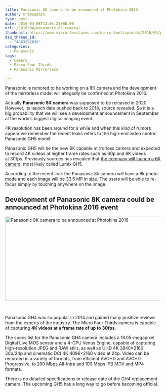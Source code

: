 ```yaml
---
title: Panasonic 8K camera to be announced at Photokina 2016
author: mrtmsadmin
type: post
date: 2016-04-08T13:05:23+00:00
url: /2016/04/panasonic-8k-camera/
thumbnail: https://www.mirrorlesstimes.com/wp-content/uploads/2016/04/panasonic-gh5-rumors.jpg
dsq_thread_id:
  - "4863292630"
categories:
  - Panasonic
tags:
  - Camera
  - Micro Four Thirds
  - Panasonic Mirrorless

---
```

Panasonic is rumored to be working on a 8K camera and the development of the mirrorless model will allegedly be confirmed at Photokina 2016.

Actually **Panasonic 8K camera** was supposed to be released in 2020. However, its launch date pushed back to 2018, source revealed. So it is a big probability that we will see a development announcement in September at the world’s biggest digital imaging event.

4K resolution has been around for a while and when this kind of rumors appear we remember the recent leaks refers to the high-end video centric Panasonic GH5 model.<!--more-->

Panasonic GH5 will be the new 6K capable mirrorless camera and expected to record 4K videos at higher frame rates such as 60p and 6K videos at 30fps. Previously sources has revealed that [the company will launch a 6K camera][1], most likely called Lumix GH5.

According to the recent leak the Panasonic 8k camera will have a 8k photo mode and each image will be 33.5 MP in size. The users will be able to re-focus simply by touching anywhere on the image.

## Development of Panasonic 8K camera could be announced at Photokina 2016 event

<img class="alignnone wp-image-69 size-full" title="Panasonic 8K camera to be announced at Photokina 2016" src="https://i2.wp.com/www.mirrorlesstimes.com/wp-content/uploads/2016/04/panasonic-gh5-rumors.jpg?resize=600%2C272&#038;ssl=1" alt="Panasonic 8K camera to be announced at Photokina 2016" width="600" height="272" srcset="https://i2.wp.com/www.mirrorlesstimes.com/wp-content/uploads/2016/04/panasonic-gh5-rumors.jpg?w=800&ssl=1 800w, https://i2.wp.com/www.mirrorlesstimes.com/wp-content/uploads/2016/04/panasonic-gh5-rumors.jpg?resize=300%2C136&ssl=1 300w, https://i2.wp.com/www.mirrorlesstimes.com/wp-content/uploads/2016/04/panasonic-gh5-rumors.jpg?resize=768%2C348&ssl=1 768w" sizes="(max-width: 600px) 100vw, 600px" data-recalc-dims="1" /> 

&nbsp;

Panasonic GH4 was so popular in 2014 and gained many positive reviews from the experts of the industry. The Micro Four Thirds camera is capable of capturing **4K videos at a frame rate of up to 30fps**.

The specs list for the Panasonic GH4 camera includes a 16.05-megapixel Digital Live MOS sensor and a 4-CPU Venus Engine, capable of capturing high-resolution JPEG and RAW stills, as well as UHD 4K 3840×2160 30p/24p and cinematic DCI 4K 4096×2160 video at 24p. Video can be recorded in a variety of formats, from efficient AVCHD and AVCHD Progressive, to 200 Mbps All-Intra and 100 Mbps IPB MOV and MP4 formats.

There is no detailed specifications or release date of the GH4 replacement camera. The upcoming GH5 has a long way to go before becoming official.

 [1]: http://www.dailycameranews.com/2016/02/panasonic-gh5-coming-at-photokina-2016-with-6k-video-recording/ "Panasonic GH5 6K camera coming in 2016 fiscal year"
